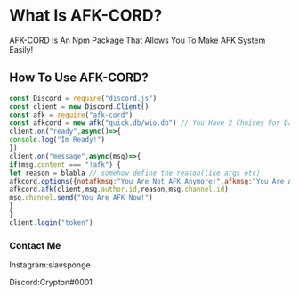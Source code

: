 # What Is AFK-CORD?
AFK-CORD Is An Npm Package That Allows You To Make AFK System Easily!
## How To Use AFK-CORD?
```js
const Discord = require("discord.js")
const client = new Discord.Client()
const afk = require("afk-cord")
const afkcord = new afk("quick.db/wio.db") // You Have 2 Choices For Database!(wio.db Uses JSON,quick.db Uses SQLITE)
client.on("ready",async()=>{
console.log("Im Ready!")
})
client.on("message",async(msg)=>{
if(msg.content === "!afk") {
let reason = blabla // somehow define the reason(like args etc)
afkcord.options({notafkmsg:"You Are Not AFK Anymore!",afkmsg:"You Are AFK Now!"}) // notafkmsg = The Message The Bot Will Send When The User Is Not AFK Anymore!,afkmsg = The Message That Bot Will Send When AFK Command Is Used! 
afkcord.afk(client,msg.author.id,reason,msg.channel.id)
msg.channel.send("You Are AFK Now!")
}
}
client.login("token")
```
### Contact Me
Instagram:slavsponge

Discord:Crypton#0001

